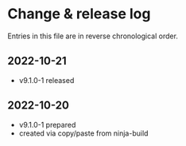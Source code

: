 # Change & release log

Entries in this file are in reverse chronological order.

## 2022-10-21

* v9.1.0-1 released

## 2022-10-20

* v9.1.0-1 prepared
* created via copy/paste from ninja-build

